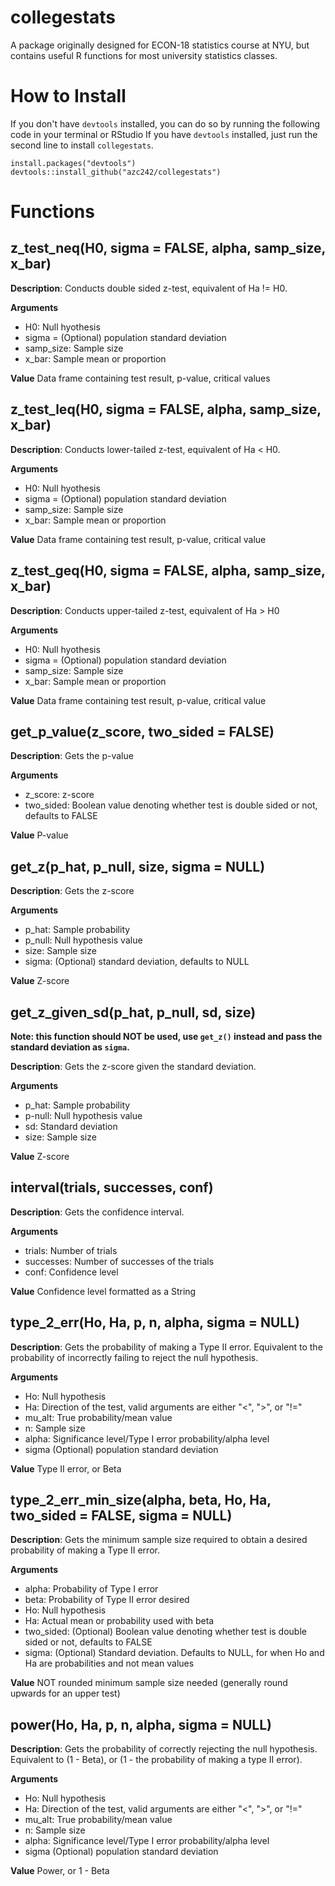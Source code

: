 # collegestats
A package originally designed for ECON-18 statistics course at NYU, but contains useful R functions for most university statistics classes.

# How to Install
If you don't have `devtools` installed, you can do so by running the following code in your terminal or RStudio
If you have ``devtools`` installed, just run the second line to install `collegestats`.
```
install.packages("devtools")
devtools::install_github("azc242/collegestats")
```
# Functions
## z_test_neq(H0, sigma = FALSE, alpha, samp_size, x_bar)
**Description**: Conducts double sided z-test, equivalent of Ha != H0.

**Arguments** 
- H0: Null hyothesis
- sigma = (Optional) population standard deviation
- samp_size: Sample size
- x_bar: Sample mean or proportion

**Value**
Data frame containing test result, p-value, critical values

## z_test_leq(H0, sigma = FALSE, alpha, samp_size, x_bar)
**Description**: Conducts lower-tailed z-test, equivalent of Ha < H0.

**Arguments** 
- H0: Null hyothesis
- sigma = (Optional) population standard deviation
- samp_size: Sample size
- x_bar: Sample mean or proportion

**Value**
Data frame containing test result, p-value, critical value

## z_test_geq(H0, sigma = FALSE, alpha, samp_size, x_bar)
**Description**: Conducts upper-tailed z-test, equivalent of Ha > H0

**Arguments** 
- H0: Null hyothesis
- sigma = (Optional) population standard deviation
- samp_size: Sample size
- x_bar: Sample mean or proportion

**Value**
Data frame containing test result, p-value, critical value

## get_p_value(z_score, two_sided = FALSE)
**Description**: Gets the p-value

**Arguments** 
- z_score: z-score
- two_sided: Boolean value denoting whether test is double sided or not, defaults to FALSE

**Value**
P-value

## get_z(p_hat, p_null, size, sigma = NULL)
**Description**: Gets the z-score

**Arguments** 
- p_hat: Sample probability
- p_null: Null hypothesis value
- size: Sample size
- sigma: (Optional) standard deviation, defaults to NULL

**Value**
Z-score

## get_z_given_sd(p_hat, p_null, sd, size)
**Note: this function should NOT be used, use ``get_z()`` instead and pass the standard deviation as ``sigma``.**

**Description**: Gets the z-score given the standard deviation.

**Arguments** 
- p_hat: Sample probability
- p-null: Null hypothesis value
- sd: Standard deviation
- size: Sample size

**Value**
Z-score

## interval(trials, successes, conf)
**Description**: Gets the confidence interval.

**Arguments** 
- trials: Number of trials
- successes: Number of successes of the trials
- conf: Confidence level

**Value**
Confidence level formatted as a String

## type_2_err(Ho, Ha, p, n, alpha, sigma = NULL)
**Description**: Gets the probability of making a Type II error. Equivalent to the probability of incorrectly failing to reject the null hypothesis. 

**Arguments** 
- Ho: Null hypothesis
- Ha: Direction of the test, valid arguments are either "<", ">", or "!="
- mu_alt: True probability/mean value
- n: Sample size
- alpha: Significance level/Type I error probability/alpha level
- sigma (Optional) population standard deviation

**Value**
Type II error, or Beta
## type_2_err_min_size(alpha, beta, Ho, Ha, two_sided = FALSE, sigma = NULL)
**Description**: Gets the minimum sample size required to obtain a desired probability of making a Type II error. 

**Arguments** 
- alpha: Probability of Type I error
- beta: Probability of Type II error desired
- Ho: Null hypothesis
- Ha: Actual mean or probability used with beta
- two_sided: (Optional) Boolean value denoting whether test is double sided or not, defaults to FALSE
- sigma: (Optional) Standard deviation. Defaults to NULL, for when Ho and Ha are probabilities and not mean values

**Value**
NOT rounded minimum sample size needed (generally round upwards for an upper test)

## power(Ho, Ha, p, n, alpha, sigma = NULL)
**Description**: Gets the probability of correctly rejecting the null hypothesis. Equivalent to (1 - Beta), or (1 - the probability of making a type II error).

**Arguments** 
- Ho: Null hypothesis
- Ha: Direction of the test, valid arguments are either "<", ">", or "!="
- mu_alt: True probability/mean value
- n: Sample size
- alpha: Significance level/Type I error probability/alpha level
- sigma (Optional) population standard deviation

**Value**
Power, or 1 - Beta
